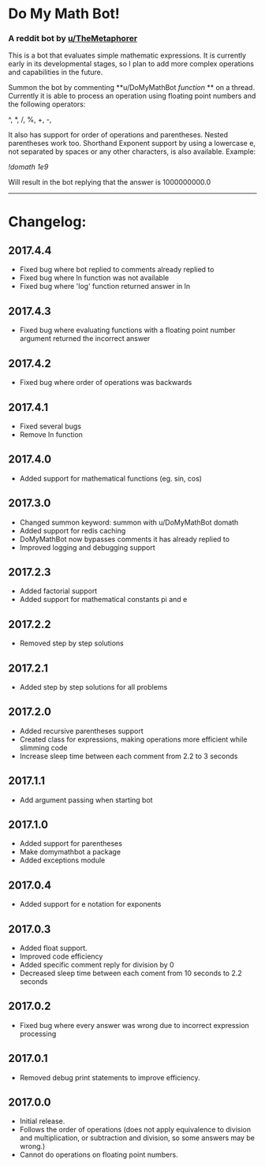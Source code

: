 # Do My Math Bot!

### A reddit bot by [u/TheMetaphorer](http://reddit.com/u/TheMetaphorer)

This is a bot that evaluates simple mathematic expressions. It is currently early 
in its developmental stages, so I plan to add more complex operations and capabilities
in the future. 

Summon the bot by commenting **u/DoMyMathBot *function* ** on a thread. Currently it is able to process an operation using floating point numbers and the following operators:

^, *, /, %, +, -,

It also has support for order of operations and parentheses. Nested parentheses work too. 
Shorthand Exponent support by using a lowercase e, not separated by spaces or any other characters, is also available. Example:

*!domath 1e9*

Will result in the bot replying that the answer is 1000000000.0 

----

# Changelog:

## 2017.4.4
- Fixed bug where bot replied to comments already replied to
- Fixed bug where ln function was not available
- Fixed bug where 'log' function returned answer in ln

## 2017.4.3
- Fixed bug where evaluating functions with a floating point number argument returned the incorrect answer

## 2017.4.2
- Fixed bug where order of operations was backwards

## 2017.4.1
- Fixed several bugs
- Remove ln function

## 2017.4.0
- Added support for mathematical functions (eg. sin, cos)

## 2017.3.0
- Changed summon keyword: summon with u/DoMyMathBot domath
- Added support for redis caching
- DoMyMathBot now bypasses comments it has already replied to
- Improved logging and debugging support

## 2017.2.3
 - Added factorial support
 - Added support for mathematical constants pi and e

## 2017.2.2
 - Removed step by step solutions

## 2017.2.1
 - Added step by step solutions for all problems

## 2017.2.0
 - Added recursive parentheses support
 - Created class for expressions, making operations more efficient while slimming code
 - Increase sleep time between each comment from 2.2 to 3 seconds

## 2017.1.1
 - Add argument passing when starting bot

## 2017.1.0
 - Added support for parentheses
 - Make domymathbot a package
 - Added exceptions module

## 2017.0.4
 - Added support for e notation for exponents

## 2017.0.3
 - Added float support.
 - Improved code efficiency
 - Added specific comment reply for division by 0
 - Decreased sleep time between each coment from 10 seconds to 2.2 seconds

## 2017.0.2
 - Fixed bug where every answer was wrong due to incorrect expression processing

## 2017.0.1
- Removed debug print statements to improve efficiency.

## 2017.0.0
- Initial release.
- Follows the order of operations (does not apply equivalence to division and multiplication, or subtraction and division, so some answers may be wrong.)
- Cannot do operations on floating point numbers.
